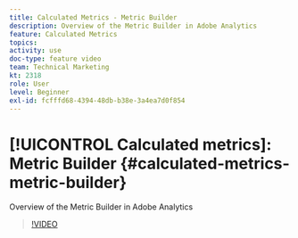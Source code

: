 ```yaml
---
title: Calculated Metrics - Metric Builder
description: Overview of the Metric Builder in Adobe Analytics
feature: Calculated Metrics
topics: 
activity: use
doc-type: feature video
team: Technical Marketing
kt: 2318
role: User
level: Beginner
exl-id: fcfffd68-4394-48db-b38e-3a4ea7d0f854
---
```

# [!UICONTROL Calculated metrics]: Metric Builder {#calculated-metrics-metric-builder}

Overview of the Metric Builder in Adobe Analytics

>[!VIDEO](https://video.tv.adobe.com/v/25411/?quality=12&learn=on)
